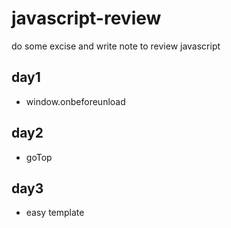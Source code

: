 # javascript-review
do some excise and write note to review javascript

## day1
- window.onbeforeunload

## day2
- goTop

## day3
- easy template